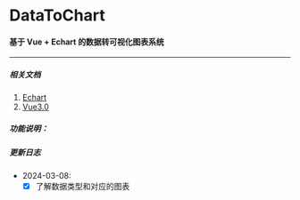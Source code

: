 # DataToChart
#### 基于 Vue + Echart 的数据转可视化图表系统
---
##### 相关文档
1. [Echart](https://echarts.apache.org/zh/index.html)
2. [Vue3.0](https://cn.vuejs.org/guide/introduction.html)

##### 功能说明：


##### 更新日志

- 2024-03-08:
	- [x] 了解数据类型和对应的图表